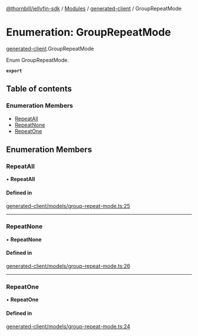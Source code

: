 [@thornbill/jellyfin-sdk](../README.md) / [Modules](../modules.md) / [generated-client](../modules/generated_client.md) / GroupRepeatMode

# Enumeration: GroupRepeatMode

[generated-client](../modules/generated_client.md).GroupRepeatMode

Enum GroupRepeatMode.

**`export`**

## Table of contents

### Enumeration Members

- [RepeatAll](generated_client.GroupRepeatMode.md#repeatall)
- [RepeatNone](generated_client.GroupRepeatMode.md#repeatnone)
- [RepeatOne](generated_client.GroupRepeatMode.md#repeatone)

## Enumeration Members

### RepeatAll

• **RepeatAll**

#### Defined in

[generated-client/models/group-repeat-mode.ts:25](https://github.com/jellyfin/jellyfin-sdk-typescript/blob/7402732/src/generated-client/models/group-repeat-mode.ts#L25)

___

### RepeatNone

• **RepeatNone**

#### Defined in

[generated-client/models/group-repeat-mode.ts:26](https://github.com/jellyfin/jellyfin-sdk-typescript/blob/7402732/src/generated-client/models/group-repeat-mode.ts#L26)

___

### RepeatOne

• **RepeatOne**

#### Defined in

[generated-client/models/group-repeat-mode.ts:24](https://github.com/jellyfin/jellyfin-sdk-typescript/blob/7402732/src/generated-client/models/group-repeat-mode.ts#L24)
